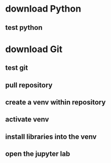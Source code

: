 

# download Python 

## test python 

# download Git 

## test git 

## pull repository 

## create a venv within repository 

## activate venv 

## install libraries into the venv



## open the jupyter lab

